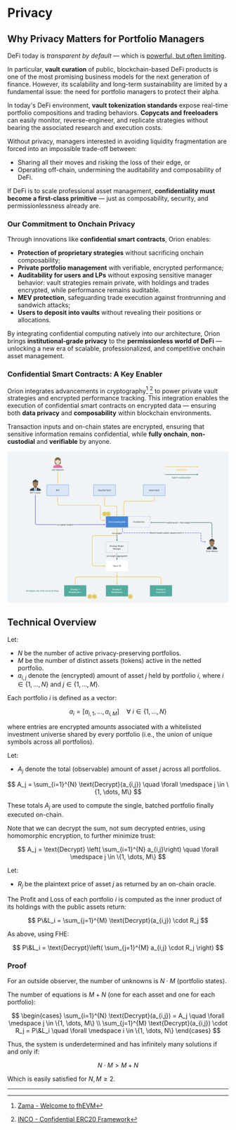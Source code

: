 # Privacy

## Why Privacy Matters for Portfolio Managers

DeFi today is *transparent by default* — which is [powerful, but often limiting](https://www.zama.ai/post/stablecoin-next-chapter-built-in-confidentiality-with-fully-homomorphic-encryption).

In particular, **vault curation** of public, blockchain-based DeFi products is one of the most promising business models for the next generation of finance. However, its scalability and long-term sustainability are limited by a fundamental issue: the need for portfolio managers to protect their alpha.

In today's DeFi environment, **vault tokenization standards** expose real-time portfolio compositions and trading behaviors. **Copycats and freeloaders** can easily monitor, reverse-engineer, and replicate strategies without bearing the associated research and execution costs.

Without privacy, managers interested in avoiding liquidity fragmentation are forced into an impossible trade-off between:
- Sharing all their moves and risking the loss of their edge, or
- Operating off-chain, undermining the auditability and composability of DeFi.

If DeFi is to scale professional asset management, **confidentiality must become a first-class primitive** — just as composability, security, and permissionlessness already are.

### Our Commitment to Onchain Privacy

Through innovations like **confidential smart contracts**, Orion enables:
- **Protection of proprietary strategies** without sacrificing onchain composability;
- **Private portfolio management** with verifiable, encrypted performance;
- **Auditability for users and LPs** without exposing sensitive manager behavior: vault strategies remain private, with holdings and trades encrypted, while performance remains auditable.
- **MEV protection**, safeguarding trade execution against frontrunning and sandwich attacks;
- **Users to deposit into vaults** without revealing their positions or allocations.

By integrating confidential computing natively into our architecture, Orion brings **institutional-grade privacy** to the **permissionless world of DeFi** — unlocking a new era of scalable, professionalized, and competitive onchain asset management.

### Confidential Smart Contracts: A Key Enabler

Orion integrates advancements in cryptography[^1] [^2] to power private vault strategies and encrypted performance tracking. This integration enables the execution of confidential smart contracts on encrypted data — ensuring both **data privacy** and **composability** within blockchain environments. 

Transaction inputs and on-chain states are encrypted, ensuring that sensitive information remains confidential, while **fully onchain**, **non-custodial** and **verifiable** by anyone.

![Architecture](../../static/img/architecture.png)

## Technical Overview

Let:
- $N$ be the number of active privacy-preserving portfolios.
- $M$ be the number of distinct assets (tokens) active in the netted portfolio.
- $a_{i,j}$ denote the (encrypted) amount of asset $j$ held by portfolio $i$, where $i \in \{1, \dots, N\}$ and $j \in \{1, \dots, M\}$.

Each portfolio $i$ is defined as a vector:

$$
a_i = [a_{i,1}, \dots, a_{i,M}] \quad\forall \medspace i \in \{1, \dots, N\}
$$

where entries are encrypted amounts associated with a whitelisted investment universe shared by every portfolio (i.e., the union of unique symbols across all portfolios).

Let:
- $A_j$ denote the total (observable) amount of asset $j$ across all portfolios.

$$
A_j = \sum_{i=1}^{N} \text{Decrypt}(a_{i,j}) \quad \forall \medspace j \in \{1, \dots, M\}
$$

These totals $A_j$ are used to compute the single, batched portfolio finally executed on-chain.

Note that we can decrypt the sum, not sum decrypted entries, using homomorphic encryption, to further minimize trust:

$$
A_j = \text{Decrypt} \left( \sum_{i=1}^{N} a_{i,j}\right) \quad \forall \medspace j \in \{1, \dots, M\}
$$

Let:
- $R_j$ be the plaintext price of asset $j$ as returned by an on-chain oracle.

The Profit and Loss of each portfolio $i$ is computed as the inner product of its holdings with the public assets return:

$$
P\&L_i = \sum_{j=1}^{M} \text{Decrypt}(a_{i,j}) \cdot R_j
$$

As above, using FHE:

$$
P\&L_i = \text{Decrypt}\left( \sum_{j=1}^{M} a_{i,j} \cdot R_j \right)
$$

### Proof

For an outside observer, the number of unknowns is $N \cdot M$ (portfolio states).

The number of equations is $M + N$ (one for each asset and one for each portfolio):

$$
\begin{cases}
\sum_{i=1}^{N} \text{Decrypt}(a_{i,j}) = A_j \quad \forall \medspace j \in \{1, \dots, M\} \\
\sum_{j=1}^{M} \text{Decrypt}(a_{i,j}) \cdot R_j = P\&L_i \quad \forall \medspace i \in \{1, \dots, N\}
\end{cases}
$$

Thus, the system is underdetermined and has infinitely many solutions if and only if:

$$
N \cdot M > M + N
$$

Which is easily satisfied for $N, M \geq 2$.

---

[^1]: [Zama - Welcome to fhEVM](https://docs.zama.ai/fhevm)
[^2]: [INCO - Confidential ERC20 Framework](https://www.inco.org/#research)